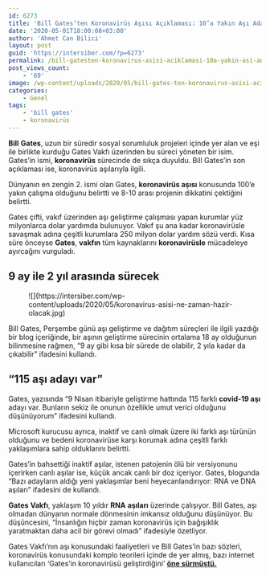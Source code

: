 ```yaml
---
id: 6273
title: 'Bill Gates’ten Koronavirüs Aşısı Açıklaması: 10’a Yakın Aşı Adayından Biri, 9 Ay Gibi Bir Sürede Hazır Olacak'
date: '2020-05-01T18:00:08+03:00'
author: 'Ahmet Can Bilici'
layout: post
guid: 'https://intersiber.com/?p=6273'
permalink: /bill-gatesten-koronavirus-asisi-aciklamasi-10a-yakin-asi-adayindan-biri-9-ay-gibi-bir-surede-hazir-olacak/
post_views_count:
    - '69'
image: /wp-content/uploads/2020/05/bill-gates-ten-koronavirus-asisi-aciklamasi-10-asidan-biri-9-aya-hazir-olacak.jpeg
categories:
    - Genel
tags:
    - 'bill gates'
    - koronavirüs
---
```


**Bill** **Gates**, uzun bir süredir sosyal sorumluluk projeleri içinde yer alan ve eşi ile birlikte kurduğu Gates Vakfı üzerinden bu süreci yöneten bir isim. Gates’in ismi, **koronavirüs** sürecinde de sıkça duyuldu. Bill Gates’in son açıklaması ise, koronavirüs aşılarıyla ilgili.

Dünyanın en zengin 2. ismi olan Gates, **koronavirüs aşısı** konusunda 100’e yakın çalışma olduğunu belirtti ve 8-10 arası projenin dikkatini çektiğini belirtti.

Gates çifti, vakıf üzerinden aşı geliştirme çalışması yapan kurumlar yüz milyonlarca dolar yardımda bulunuyor. Vakıf şu ana kadar koronavirüsle savaşmak adına çeşitli kurumlara 250 milyon dolar yardım sözü verdi. Kısa süre önceyse **Gates**, **vakfın** tüm kaynaklarını **koronavirüsle** mücadeleye ayırcağını vurguladı.

## 9 ay ile 2 yıl arasında sürecek

<figure class="wp-block-image size-large">![](https://intersiber.com/wp-content/uploads/2020/05/koronavirus-asisi-ne-zaman-hazir-olacak.jpg)</figure>Bill Gates, Perşembe günü aşı geliştirme ve dağıtım süreçleri ile ilgili yazdığı bir blog içeriğinde, bir aşının geliştirme sürecinin ortalama 18 ay olduğunun bilinmesine rağmen, “9 ay gibi kısa bir sürede de olabilir, 2 yıla kadar da çıkabilir” ifadesini kullandı.

## “115 aşı adayı var”

Gates, yazısında “9 Nisan itibariyle geliştirme hattında 115 farklı **covid-19 aşı** adayı var. Bunların sekiz ile onunun özellikle umut verici olduğunu düşünüyorum” ifadesini kullandı.

Microsoft kurucusu ayrıca, inaktif ve canlı olmak üzere iki farklı aşı türünün olduğunu ve bedeni koronavirüse karşı korumak adına çeşitli farklı yaklaşımlara sahip olduklarını belirtti.

Gates’in bahsettiği inaktif aşılar, istenen patojenin ölü bir versiyonunu içerirken canlı aşılar ise, küçük ancak canlı bir doz içeriyor. Gates, blogunda “Bazı adayların aldığı yeni yaklaşımlar beni heyecanlandırıyor: RNA ve DNA aşıları” ifadesini de kullandı.

**Gates** **Vakfı**, yaklaşım 10 yıldır **RNA** **aşıları** üzerinde çalışıyor. Bill Gates, aşı olmadan dünyanın normale dönmesinin imkansız olduğunu düşünüyor. Bu düşüncesini, “İnsanlığın hiçbir zaman koronavirüs için bağışıklık yaratmaktan daha acil bir görevi olmadı” ifadesiyle özetliyor.

Gates Vakfı’nın aşı konusundaki faaliyetleri ve Bill Gates’in bazı sözleri, koronavirüs konusundaki komplo teorileri içinde de yer almış, bazı internet kullanıcıları ‘Gates’in koronavirüsü geliştirdiğini’ [**öne sürmüştü.** ](https://intersiber.com/komplo-teorisyenleri-koronavirus-icin-bill-gatesi-sucluyor/)